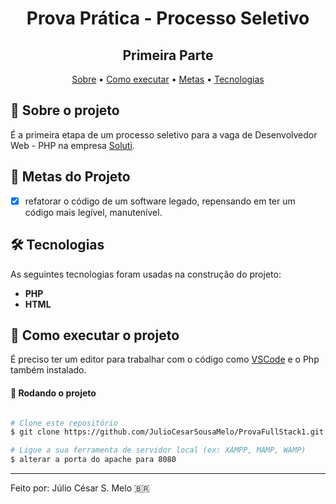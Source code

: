 <h1 align="center" font-weight:bold>
  Prova Prática - Processo Seletivo
</h1>
<h2 align="center">
  Primeira Parte
</h2>
<p align="center">
	<a href="#-sobre-o-projeto">Sobre</a> •
 	<a href="#-como-executar-o-projeto">Como executar</a> • 
 	<a href="#-metas-no-projeto">Metas</a> • 
  <a href="#-tecnologias">Tecnologias</a>
</p>

## :pencil: Sobre o projeto
É a primeira etapa de um processo seletivo para a vaga de Desenvolvedor Web - PHP na empresa [Soluti](https://www.soluti.com.br).
	 
## 🎯 Metas do Projeto
- [X] refatorar o código de um software legado, repensando em ter um código
mais legível, manutenível.

## 🛠 Tecnologias

As seguintes tecnologias foram usadas na construção do projeto:

- **PHP**
- **HTML**

## 🚀 Como executar o projeto

É preciso ter um editor para trabalhar com o código como [VSCode](https://code.visualstudio.com/) e o Php também instalado.

#### 🧭 Rodando o projeto

```bash

# Clone este repositório
$ git clone https://github.com/JulioCesarSousaMelo/ProvaFullStack1.git

# Ligue a sua ferramenta de servidor local (ex: XAMPP, MAMP, WAMP)
$ alterar a porta do apache para 8080

```

---

Feito por: Júlio César S. Melo 🇧🇷
